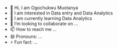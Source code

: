 - 👋 Hi, I am Ogochukwu Muotanya
- 👀 I am interested in Data entry and Data Analytics
- 🌱 I am currently learning Data Analytics
- 💞️ I’m looking to collaborate on ...
- 📫 How to reach me ...
- 😄 Pronouns: ...
- ⚡ Fun fact: ...

<!---
Ogocrystal/Ogocrystal is a ✨ special ✨ repository because its `README.md` (this file) appears on your GitHub profile.
You can click the Preview link to take a look at your changes.
--->
